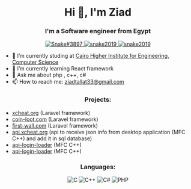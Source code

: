 <h1 align="center">Hi 👋, I'm Ziad</h1>
<h3 align="center">I'm a Software engineer from Egypt</h3>
<p align="center">
<a href="https://discord.com/users/317376121945718785/">
<img src="https://camo.githubusercontent.com/3f990cfefb64f13d28397fe586c3aa38a81fde585de479205d63c79363ebe07a/68747470733a2f2f696d672e736869656c64732e696f2f62616467652f446973636f72642d3732383944413f7374796c653d666f722d7468652d6261646765266c6f676f3d646973636f7264266c6f676f436f6c6f723d7768697465" alt="Snake#3897">
</a>

<a href="https://www.facebook.com/snake2019/">
<img src="https://camo.githubusercontent.com/2d1ffa69dd491ebeca01b2098cf8233dd09950ff5895abccd5b455ca442abc59/68747470733a2f2f696d672e736869656c64732e696f2f62616467652f46616365626f6f6b2d3138373746323f7374796c653d666f722d7468652d6261646765266c6f676f3d66616365626f6f6b266c6f676f436f6c6f723d7768697465" alt="snake2019">
</a>

<a href="https://wa.me/+201127070346">
<img src="https://camo.githubusercontent.com/d9d4db0a25f6d41d6ef282c6adc2f9bd5b31201ef00ba580f5a945da4063a937/68747470733a2f2f696d672e736869656c64732e696f2f62616467652f57686174734170702d3235443336363f7374796c653d666f722d7468652d6261646765266c6f676f3d7768617473617070266c6f676f436f6c6f723d7768697465" alt="snake2019">
</a>

- 🔭 I’m currently studing at <a href="https://www.facebook.com/%D9%85%D8%B9%D9%87%D8%AF-%D8%A7%D9%84%D9%82%D8%A7%D9%87%D8%B1%D9%87-%D8%A7%D9%84%D8%B9%D8%A7%D9%84%D9%8A-%D9%84%D9%84%D9%87%D9%86%D8%AF%D8%B3%D8%A9-%D9%88-%D8%B9%D9%84%D9%88%D9%85-%D8%A7%D9%84%D8%AD%D8%A7%D8%B3%D8%A8-%D9%88-%D8%A7%D9%84%D8%A7%D8%AF%D8%A7%D8%B1%D8%A9-114868221898478">Cairo Higher Institute for Engineering, Computer Science</a>
- 🌱 I’m currently learning React framework
- 💬 Ask me about php , c++, c#
- 📫 How to reach me: ziadtallat33@gmail.com

<h3 align="center">Projects:</h3>


- <a href="https://xcheat.org/">xcheat.org</a> (Laravel framework)
- <a href="https://coin-loot.com/">coin-loot.com</a> (Laravel framework)
- <a href="https://first-wall.com//">first-wall.com</a> (Laravel framework)
- <a href="https://api.xcheat.org/">api.xcheat.org</a> (api to receive json info from desktop application (MFC C++) and add it in sql database)
- <a href="https://github.com/zsnakeee/api-login-loader">api-login-loader</a> (MFC C++) 
- <a href="https://github.com/zsnakeee/api-login-loader">api-login-loader</a> (MFC C++) 


<h3 align="center">Languages:</h3>

<p align="center">
<img src="https://camo.githubusercontent.com/3e1012ffd12fb3c5a64eb49efb221ba71e9c84bb12f64b2a230351ae5a831da3/68747470733a2f2f696d672e736869656c64732e696f2f62616467652f432d3030353939433f7374796c653d666f722d7468652d6261646765266c6f676f3d63266c6f676f436f6c6f723d7768697465" alt="C">
<img src="https://camo.githubusercontent.com/121f5000155889c0642b8a6b2a33a7f5fbe5c32d9133dac405ac269da15fcf94/68747470733a2f2f696d672e736869656c64732e696f2f62616467652f432532422532422d3030353939433f7374796c653d666f722d7468652d6261646765266c6f676f3d63253242253242266c6f676f436f6c6f723d7768697465" alt="C++">
<img src="https://camo.githubusercontent.com/dd433625a6e00049c26f08143705ff9e32d5da44f503f1be133664b11e37e34b/68747470733a2f2f696d672e736869656c64732e696f2f62616467652f432532332d3233393132303f7374796c653d666f722d7468652d6261646765266c6f676f3d632d7368617270266c6f676f436f6c6f723d7768697465" alt="C#">
<img src="https://camo.githubusercontent.com/02914afc1f51d55c8acac01c200a410efd74fffdff325678f6df6c22ae68a7ee/68747470733a2f2f696d672e736869656c64732e696f2f62616467652f5048502d3737374242343f7374796c653d666f722d7468652d6261646765266c6f676f3d706870266c6f676f436f6c6f723d7768697465" alt="PHP">
</p>

<!--
<h3 align="center">Support:</h3>

<p align="center">
<img src="https://camo.githubusercontent.com/fd64c51a4afd8b4e2b84479f9a2b654084602bd15f25ab31cbd7a679d73d129a/68747470733a2f2f696d672e736869656c64732e696f2f62616467652f50617950616c2d3030343537433f7374796c653d666f722d7468652d6261646765266c6f676f3d70617970616c266c6f676f436f6c6f723d7768697465" alt="PAYPAL">
</p>
-->
